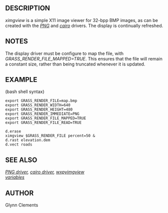 ## DESCRIPTION

*ximgview* is a simple X11 image viewer for 32-bpp BMP images, as can be
created with the *[PNG](pngdriver.md)* and *[cairo](cairodriver.md)*
drivers. The display is continually refreshed.

## NOTES

The display driver must be configure to map the file, with
*GRASS_RENDER_FILE_MAPPED=TRUE*. This ensures that the file will remain
a constant size, rather than being truncated whenever it is updated.

## EXAMPLE

(bash shell syntax)

```shell
export GRASS_RENDER_FILE=map.bmp
export GRASS_RENDER_WIDTH=640
export GRASS_RENDER_HEIGHT=480
export GRASS_RENDER_IMMEDIATE=PNG
export GRASS_RENDER_FILE_MAPPED=TRUE
export GRASS_RENDER_FILE_READ=TRUE

d.erase
ximgview $GRASS_RENDER_FILE percent=50 &
d.rast elevation.dem
d.vect roads
```

## SEE ALSO

*[PNG driver](pngdriver.md), [cairo driver](cairodriver.md),
[wxpyimgview](wxpyimgview.md)*  
*[variables](variables.md)*

## AUTHOR

Glynn Clements

